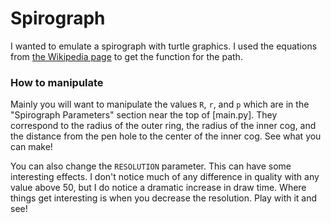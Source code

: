 # Spirograph

I wanted to emulate a spirograph with turtle graphics.
I used the equations from [the Wikipedia page](https://en.wikipedia.org/wiki/Spirograph)
to get the function for the path.

### How to manipulate

Mainly you will want to manipulate the values `R`, `r`, and `p` which
are in the "Spirograph Parameters" section near the top of [main.py].
They correspond to the radius of the outer ring, the radius of the
inner cog, and the distance from the pen hole to the center of the
inner cog. See what you can make!

You can also change the `RESOLUTION` parameter. This can have some
interesting effects. I don't notice much of any difference in quality
with any value above 50, but I do notice a dramatic increase in draw
time. Where things get interesting is when you decrease the resolution.
Play with it and see!